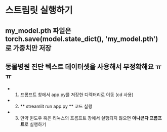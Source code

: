 # 스트림릿 실행하기
## my_model.pth 파일은 torch.save(model.state_dict(), 'my_model.pth') 로 가중치만 저장
## 동물병원 진단 텍스트 데이터셋을 사용해서 부정확해요 ㅠㅠ

- 1. 프롬프트 창에서 app.py를 저장한 디렉터리로 이동 (cd 사용)
- 2. ** streamlit run app.py ** 코드 실행
- 3. 만약 윈도우 혹은 리눅스의 프롬프트 창에서 실행되지 않으면 **아나콘다 프롬프트**로 실행하기
